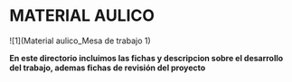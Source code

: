 # MATERIAL AULICO

![1](Material aulico_Mesa de trabajo 1)
 
**En este directorio incluimos las fichas y descripcion sobre el desarrollo del trabajo, ademas fichas de revisión del proyecto** 